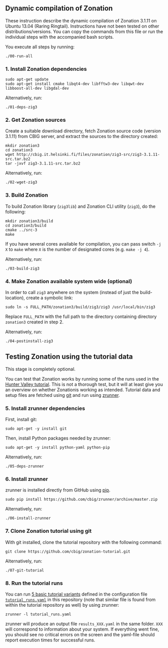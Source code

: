## Dynamic compilation of Zonation

These instruction describe the dynamic compilation of Zonation 3.1.11 on Ubuntu 13.04 (Raring Ringtail). Instructions have not been tested on other distributions/versions. You can copy the commands from this file or run the individual steps with the accompanied bash scripts. 

You execute all steps by running:

```
./00-run-all
```

### 1. Install Zonation dependencies

```
sudo apt-get update
sudo apt-get install cmake libqt4-dev libfftw3-dev libqwt-dev libboost-all-dev libgdal-dev
``` 

Alternatively, run:

```
./01-deps-zig3
```

### 2. Get Zonation sources

Create a suitable download directory, fetch Zonation source code (version 3.1.11) from CBIG server, and extract the sources to the directory created:

```
mkdir zonation3
cd zonation3
wget http://cbig.it.helsinki.fi/files/zonation/zig3-src/zig3-3.1.11-src.tar.bz2
tar -jxvf zig3-3.1.11-src.tar.bz2
```

Alternatively, run:

```
./02-wget-zig3
```

### 3. Build Zonation

To build Zonation library (`zig3lib`) and Zonation CLI utility (`zig3`), do the following:

```
mkdir zonation3/build
cd zonation3/build
cmake ../src-3
make
```

If you have several cores available for compilation, you can pass switch `-j X` to `make` where `X` is the number of designated cores (e.g. `make -j 4`).

Alternatively, run:

```
./03-build-zig3
```

### 4. Make Zonation available system wide (optional)

In order to call `zig3` anywhere on the system (instead of just the build-location), create a symbolic link:

```
sudo ln -s FULL_PATH/zonation3/build/zig3/zig3 /usr/local/bin/zig3
```

Replace `FULL_PATH` with the full path to the directory containing directory `zonation3` created in step 2.

Alternatively, run:

```
./04-postinstall-zig3
```

## Testing Zonation using the tutorial data

This stage is completely optional.

You can test that Zonation works by running some of the runs used in the [Hunter Valley tutorial](https://github.com/cbig/zonation-tutorial). This is not a thorough test, but it will at least give you an overview on whether Zonationis working as intended. Tutorial data and setup files are fetched using [git](http://git-scm.com/) and run using [zrunner](https://github.com/cbig/zrunner).

### 5. Install zrunner dependencies

First, install git:

```
sudo apt-get -y install git
```

Then, install Python packages needed by zrunner:

```
sudo apt-get -y install python-yaml python-pip 
```

Alternatively, run:

```
./05-deps-zrunner
```

### 6. Install zrunner

zrunner is installed directly from GitHub using [pip](http://www.pip-installer.org/en/latest/).

```
sudo pip install https://github.com/cbig/zrunner/archive/master.zip
```

Alternatively, run:

```
./06-install-zrunner
```

### 7. Clone Zonation tutorial using git

With git installed, clone the tutorial repository with the following command:

```
git clone https://github.com/cbig/zonation-tutorial.git
``` 

Alternatively, run:

```
./07-git-tutorial
```

### 8. Run the tutorial runs

You can run [5 basic tutorial variants](https://github.com/cbig/zonation-tutorial/tree/master/basic) defined in the configuration file [`tutorial_runs.yaml`](https://github.com/cbig/zig3-compilation-scripts/blob/master/tutorial_runs.yaml) in this repository (note that similar file is found from within the tutorial repository as well) by using zrunner:

```
zrunner -l tutorial_runs.yaml
```

zrunner will produce an output file `results_XXX.yaml` in the same folder. `XXX` will correspond to information about your system. If everything went fine, you should see no critical errors on the screen and the yaml-file should report execution times for successful runs.
